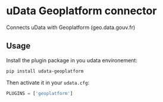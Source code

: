 # uData Geoplatform connector

Connects uData with Geoplatform (geo.data.gouv.fr)

## Usage

Install the plugin package in you udata environement:

```bash
pip install udata-geoplatform
```

Then activate it in your `udata.cfg`:

```python
PLUGINS = ['geoplatform']
```
